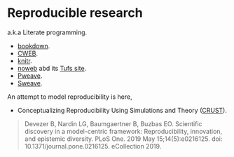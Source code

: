 # Reproducible research

a.k.a Literate programming.

* [bookdown](https://github.com/rstudio/bookdown).
* [CWEB](https://www-cs-faculty.stanford.edu/~knuth/cweb.html).
* [knitr](https://github.com/yihui/knitr).
* [noweb](https://github.com/nrnrnr/noweb) abd its [Tufs site](https://www.cs.tufts.edu/~nr/noweb/).
* [Pweave](http://mpastell.com/pweave/).
* [Sweave](https://www.rdocumentation.org/packages/utils/versions/3.6.0/topics/Sweave).

An attempt to model reproducibility is here,

* Conceptualizing Reproducibility Using Simulations and Theory ([CRUST](https://github.com/gnardin/CRUST)).

> Devezer B, Nardin LG, Baumgaertner B, Buzbas EO. Scientific discovery in a model-centric framework: Reproducibility, innovation, and epistemic diversity. PLoS One. 2019 May 15;14(5):e0216125. doi: 10.1371/journal.pone.0216125. eCollection 2019.
